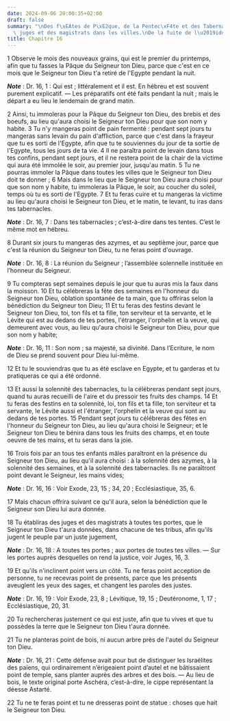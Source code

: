 ```yaml
---
date: 2024-09-06 20:00:35+02:00
draft: false
summary: "\nDes f\xEAtes de P\xE2que, de la Pentec\xF4te et des Tabernacles.\nDes\
  \ juges et des magistrats dans les villes.\nDe la fuite de l\u2019idol\xE2trie.\n"
title: Chapitre 16
---
```





1 Observe le mois des nouveaux grains, qui est le premier du printemps, afin que tu fasses la Pâque du Seigneur ton Dieu, parce que c'est en ce mois que le Seigneur ton Dieu t'a retiré de l'Egypte pendant la nuit.

***Note*** :  Dr. 16, 1 : Qui est ; littéralement et il est. En hébreu et est souvent purement explicatif. ― Les préparatifs ont été faits pendant la nuit ; mais le départ a eu lieu le lendemain de grand matin.

2 Ainsi, tu immoleras pour la Pâque du Seigneur ton Dieu, des brebis et des boeufs, au lieu qu'aura choisi le Seigneur ton Dieu pour que son nom y habite. 3 Tu n'y mangeras point de pain fermenté : pendant sept jours tu mangeras sans levain du pain d'affliction, parce que c'est dans la frayeur que tu es sorti de l'Egypte, afin que tu te souviennes du jour de ta sortie de l'Egypte, tous les jours de ta vie. 4 Il ne paraîtra point de levain dans tous tes confins, pendant sept jours, et il ne restera point de la chair de la victime qui aura été immolée le soir, au premier jour, jusqu'au matin. 5 Tu ne pourras immoler la Pâque dans toutes les villes que le Seigneur ton Dieu doit te donner ; 6 Mais dans le lieu que le Seigneur ton Dieu aura choisi pour que son nom y habite, tu immoleras la Pâque, le soir, au coucher du soleil, temps où tu es sorti de l'Egypte. 7 Et tu feras cuire et tu mangeras la victime au lieu qu'aura choisi le Seigneur ton Dieu, et le matin, te levant, tu iras dans tes tabernacles.

***Note*** :  Dr. 16, 7 : Dans tes tabernacles ; c’est-à-dire dans tes tentes. C’est le même mot en hébreu.

8 Durant six jours tu mangeras des azymes, et au septième jour, parce que c'est la réunion du Seigneur ton Dieu, tu ne feras point d'ouvrage.

***Note*** :  Dr. 16, 8 : La réunion du Seigneur ; l’assemblée solennelle instituée en l’honneur du Seigneur.


9 Tu compteras sept semaines depuis le jour que tu auras mis la faux dans la moisson. 10 Et tu célébreras la fête des semaines en l'honneur du Seigneur ton Dieu, oblation spontanée de ta main, que tu offriras selon la bénédiction du Seigneur ton Dieu; 11 Et tu feras des festins devant le Seigneur ton Dieu, toi, ton fils et ta fille, ton serviteur et ta servante, et le Lévite qui est au dedans de tes portes, l'étranger, l'orphelin et la veuve, qui demeurent avec vous, au lieu qu'aura choisi le Seigneur ton Dieu, pour que son nom y habite;

***Note*** :  Dr. 16, 11 : Son nom ; sa majesté, sa divinité. Dans l’Ecriture, le nom de Dieu se prend souvent pour Dieu lui-même.

12 Et tu le souviendras que tu as été esclave en Egypte, et tu garderas et tu pratiqueras ce qui a été ordonné.


13 Et aussi la solennité des tabernacles, tu la célébreras pendant sept jours, quand tu auras recueilli de l'aire et du pressoir tes fruits des champs. 14 Et tu feras des festins en ta solennité, loi, ton fils et ta fille, ton serviteur et ta servante, le Lévite aussi et l'étranger, l'orphelin et la veuve qui sont au dedans de tes portes. 15 Pendant sept jours tu célébreras des fêtes en l'honneur du Seigneur ton Dieu, au lieu qu'aura choisi le Seigneur; et le Seigneur ton Dieu te bénira dans tous les fruits des champs, et en toute oeuvre de tes mains, et tu seras dans la joie.


16 Trois fois par an tous tes enfants mâles paraîtront en la présence du Seigneur ton Dieu, au lieu qu'il aura choisi : à la solennité des azymes, à la solennité des semaines, et à la solennité des tabernacles. Ils ne paraîtront point devant le Seigneur, les mains vides;

***Note*** :  Dr. 16, 16 : Voir Exode, 23, 15 ; 34, 20 ; Ecclésiastique, 35, 6.

17 Mais chacun offrira suivant ce qu'il aura, selon la bénédiction que le Seigneur son Dieu lui aura donnée.


18 Tu établiras des juges et des magistrats à toutes tes portes, que le Seigneur ton Dieu t'aura données, dans chacune de tes tribus, afin qu'ils jugent le peuple par un juste jugement,

***Note*** :  Dr. 16, 18 : A toutes tes portes ; aux portes de toutes tes villes. ― Sur les portes auprès desquelles on rend la justice, voir Juges, 16, 3.

19 Et qu'ils n'inclinent point vers un côté. Tu ne feras point acception de personne, tu ne recevras point de présents, parce que les présents aveuglent les yeux des sages, et changent les paroles des justes.

***Note*** :  Dr. 16, 19 : Voir Exode, 23, 8 ; Lévitique, 19, 15 ; Deutéronome, 1, 17 ; Ecclésiastique, 20, 31.

20 Tu rechercheras justement ce qui est juste, afin que tu vives et que tu possèdes la terre que le Seigneur ton Dieu t'aura donnée.


21 Tu ne planteras point de bois, ni aucun arbre près de l'autel du Seigneur ton Dieu.

***Note*** :  Dr. 16, 21 : Cette défense avait pour but de distinguer les Israélites des païens, qui ordinairement n’érigeaient point d’autel et ne bâtissaient point de temple, sans planter auprès des arbres et des bois. ― Au lieu de bois, le texte original porte Aschéra, c’est-à-dire, le cippe représentant la déesse Astarté.

22 Tu ne te feras point et tu ne dresseras point de statue : choses que hait le Seigneur ton Dieu.

